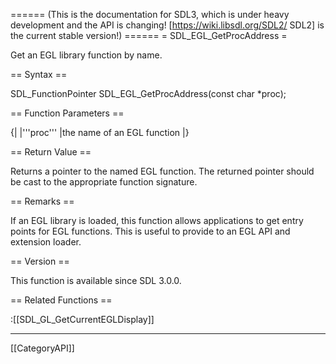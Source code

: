 ====== (This is the documentation for SDL3, which is under heavy development and the API is changing! [https://wiki.libsdl.org/SDL2/ SDL2] is the current stable version!) ======
= SDL_EGL_GetProcAddress =

Get an EGL library function by name.

== Syntax ==

<syntaxhighlight lang='c'>
SDL_FunctionPointer SDL_EGL_GetProcAddress(const char *proc);
</syntaxhighlight>

== Function Parameters ==

{|
|'''proc'''
|the name of an EGL function
|}

== Return Value ==

Returns a pointer to the named EGL function. The returned pointer should be
cast to the appropriate function signature.

== Remarks ==

If an EGL library is loaded, this function allows applications to get entry
points for EGL functions. This is useful to provide to an EGL API and
extension loader.

== Version ==

This function is available since SDL 3.0.0.

== Related Functions ==

:[[SDL_GL_GetCurrentEGLDisplay]]

----
[[CategoryAPI]]


